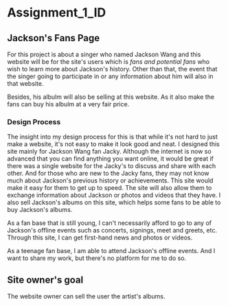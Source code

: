 # Assignment_1_ID
## **Jackson's Fans Page**
For this project is about a singer who named Jackson Wang and this website will be for the site's users which is *fans and potential fans* who wish to learn more about Jackson's history. Other than that, the event that the singer going to participate in or any information about him will also in that website.

Besides, his albulm will also be selling at this website. As it also make the fans can buy his albulm at a very fair price.

### Design Process
The insight into my design process for this is that while it's not hard to just make a website, it's not easy to make it look good and neat. I designed this site mainly for Jackson Wang fan Jacky. Although the internet is now so advanced that you can find anything you want online, it would be great if there was a single website for the Jacky's to discuss and share with each other. And for those who are new to the Jacky fans, they may not know much about Jackson's previous history or achievements. This site would make it easy for them to get up to speed. The site will also allow them to exchange information about Jackson or photos and videos that they have. I also sell Jackson's albums on this site, which helps some fans to be able to buy Jackson's albums.

As a fan base that is still young, I can't necessarily afford to go to any of Jackson's offline events such as concerts, signings, meet and greets, etc. Through this site, I can get first-hand news and photos or videos.

As a teenage fan base, I am able to attend Jackson's offline events. And I want to share my work, but there's no platform for me to do so. 

## Site owner's goal
The website owner can sell the user the artist's albums.